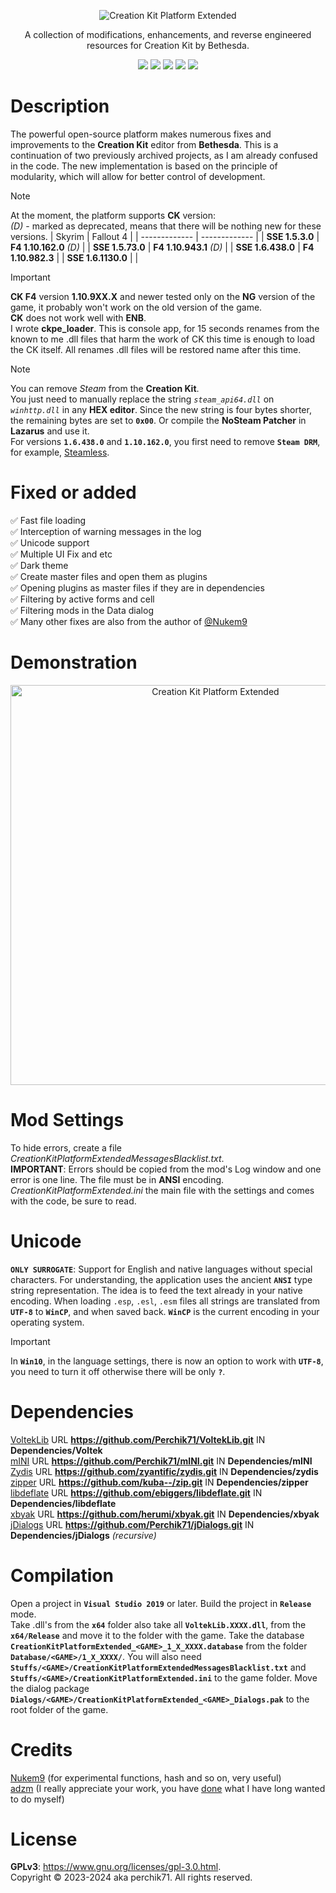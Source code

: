 <p align="center">
  <img src="https://github.com/Perchik71/Creation-Kit-Platform-Extended/blob/master/Resources/logo.png" alt="Creation Kit Platform Extended" border="0">
</p>

<p align="center">
  A collection of modifications, enhancements, and reverse engineered resources for Creation Kit by Bethesda.
</p>

<p align="center">
  <a href="https://github.com/Perchik71/Creation-Kit-Platform-Extended/blob/master/LICENSE"><img src="https://img.shields.io/github/license/Perchik71/Creation-Kit-Platform-Extended?style=for-the-badge&color=007d34"></img></a>
  <img src="https://img.shields.io/github/languages/top/perchik71/Creation-Kit-Platform-Extended?style=for-the-badge&color=e8793e"></img> 
  <img src="https://img.shields.io/github/last-commit/perchik71/Creation-Kit-Platform-Extended?style=for-the-badge"></img> 
  <img src="https://img.shields.io/github/repo-size/Perchik71/Creation-Kit-Platform-Extended?style=for-the-badge"></img> 
  <img src="https://img.shields.io/github/downloads/Perchik71/Creation-Kit-Platform-Extended/total?style=for-the-badge"></img> 
</p>

# Description
The powerful open-source platform makes numerous fixes and improvements to the **Creation Kit** editor from **Bethesda**. This is a continuation of two previously archived projects, as I am already confused in the code. The new implementation is based on the principle of modularity, which will allow for better control of development.  

> [!NOTE]
> At the moment, the platform supports **CK** version:  
> *(D)* - marked as deprecated, means that there will be nothing new for these versions.
> | Skyrim | Fallout 4 |
> | ------------- | ------------- |
> | **SSE 1.5.3.0** | **F4 1.10.162.0** *(D)* |
> | **SSE 1.5.73.0** | **F4 1.10.943.1** *(D)* |
> | **SSE 1.6.438.0**  | **F4 1.10.982.3** |
> | **SSE 1.6.1130.0** |  |

> [!IMPORTANT]
> **CK F4** version **1.10.9XX.X** and newer tested only on the **NG** version of the game, it probably won't work on the old version of the game.  
> **CK** does not work well with **ENB**.  
> I wrote **ckpe_loader**. This is console app, for 15 seconds renames from the known to me .dll files that harm the work of CK this time is enough to load the CK itself. All renames .dll files will be restored name after this time.

> [!NOTE]
> You can remove *Steam* from the **Creation Kit**.  
> You just need to manually replace the string *`steam_api64.dll`* on *`winhttp.dll`* in any **HEX editor**. Since the new string is four bytes shorter, the remaining bytes are set to **`0x00`**. Or compile the **NoSteam Patcher** in **Lazarus** and use it.  
> For versions **`1.6.438.0`** and **`1.10.162.0`**, you first need to remove **`Steam DRM`**, for example, [Steamless](https://github.com/atom0s/Steamless). 

# Fixed or added
:white_check_mark: Fast file loading  
:white_check_mark: Interception of warning messages in the log  
:white_check_mark: Unicode support  
:white_check_mark: Multiple UI Fix and etc  
:white_check_mark: Dark theme  
:white_check_mark: Create master files and open them as plugins  
:white_check_mark: Opening plugins as master files if they are in dependencies  
:white_check_mark: Filtering by active forms and cell  
:white_check_mark: Filtering mods in the Data dialog  
:white_check_mark: Many other fixes are also from the author of [@Nukem9](https://github.com/Nukem9)

# Demonstration
<p align="center">
  <img src="https://github.com/Perchik71/Creation-Kit-Platform-Extended/blob/master/Resources/darktheme.png" width="640px" alt="Creation Kit Platform Extended" border="0">
</p>

# Mod Settings
To hide errors, create a file *CreationKitPlatformExtendedMessagesBlacklist.txt*.  
**IMPORTANT**: Errors should be copied from the mod's Log window and one error is one line. The file must be in **ANSI** encoding.  
*CreationKitPlatformExtended.ini* the main file with the settings and comes with the code, be sure to read.

# Unicode
**`ONLY SURROGATE`**: Support for English and native languages without special characters.
For understanding, the application uses the ancient **`ANSI`** type string representation. The idea is to feed the text already in your native encoding. When loading `.esp`, `.esl`, `.esm` files all strings are translated from **`UTF-8`** to **`WinCP`**, and when saved back. **`WinCP`** is the current encoding in your operating system.  

> [!IMPORTANT] 
> In **`Win10`**, in the language settings, there is now an option to work with **`UTF-8`**, you need to turn it off otherwise there will be only **`?`**.

# Dependencies
[VoltekLib](https://github.com/Perchik71/VoltekLib.git) URL **https://github.com/Perchik71/VoltekLib.git** IN **Dependencies/Voltek**  
[mINI](https://github.com/Perchik71/mINI.git) URL **https://github.com/Perchik71/mINI.git** IN **Dependencies/mINI**  
[Zydis](https://github.com/zyantific/zydis.git) URL **https://github.com/zyantific/zydis.git** IN **Dependencies/zydis**  
[zipper](https://github.com/kuba--/zip.git) URL **https://github.com/kuba--/zip.git** IN **Dependencies/zipper**  
[libdeflate](https://github.com/ebiggers/libdeflate.git) URL **https://github.com/ebiggers/libdeflate.git** IN **Dependencies/libdeflate**  
[xbyak](https://github.com/herumi/xbyak.git) URL **https://github.com/herumi/xbyak.git** IN **Dependencies/xbyak**  
[jDialogs](https://github.com/Perchik71/jDialogs.git) URL **https://github.com/Perchik71/jDialogs.git** IN **Dependencies/jDialogs** *(recursive)*

# Compilation
Open a project in **`Visual Studio 2019`** or later. Build the project in **`Release`** mode.  
Take .dll's from the **`x64`** folder also take all **`VoltekLib.XXXX.dll`**, from the **`x64/Release`** and move it to the folder with the game. 
Take the database **`CreationKitPlatformExtended_<GAME>_1_X_XXXX.database`** from the folder **`Database/<GAME>/1_X_XXXX/`**. 
You will also need **`Stuffs/<GAME>/CreationKitPlatformExtendedMessagesBlacklist.txt`** and **`Stuffs/<GAME>/CreationKitPlatformExtended.ini`** to the game folder. 
Move the dialog package **`Dialogs/<GAME>/CreationKitPlatformExtended_<GAME>_Dialogs.pak`** to the root folder of the game.  

# Credits
[Nukem9](https://github.com/Nukem9) (for experimental functions, hash and so on, very useful)  
[adzm](https://github.com/adzm) (I really appreciate your work, you have [done](https://github.com/adzm/win32-custom-menubar-aero-theme) what I have long wanted to do myself)  

# License
**GPLv3**: <a>https://www.gnu.org/licenses/gpl-3.0.html</a>. <br />
Copyright © 2023-2024 aka perchik71. All rights reserved. 
